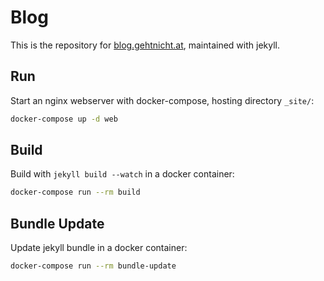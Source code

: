 # Blog

This is the repository for [blog.gehtnicht.at](http://blog.gehtnicht.at), maintained with jekyll.



## Run

Start an nginx webserver with docker-compose, hosting directory `_site/`:

```bash
docker-compose up -d web
```



## Build

Build with `jekyll build --watch` in a docker container:

```bash
docker-compose run --rm build
```



## Bundle Update

Update jekyll bundle in a docker container:

```bash
docker-compose run --rm bundle-update
```
